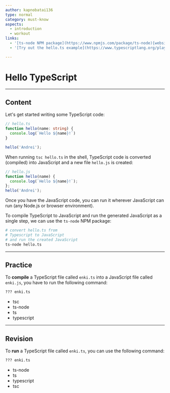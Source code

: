 ```yaml
---
author: kapnobatai136
type: normal
category: must-know
aspects:
  - introduction
  - workout
links:
  - '[ts-node NPM package](https://www.npmjs.com/package/ts-node){website}'
  - '[Try out the hello.ts example](https://www.typescriptlang.org/play/index.html#code/GYVwdgxgLglg9mABACwKYBt1wBRgIYC2qAXIgM5QBOMYA5gJSIDeAUIohAmXOqgHRZa2AAYAJDFkQASJviIBfAITD6LeSxZpMOAOQBBMABNKqGDvoBuIA){website}'

---
```


# Hello TypeScript

---
## Content

Let's get started writing some TypeScript code:

```ts
// hello.ts
function hello(name: string) {
  console.log(`Hello ${name}!`)
}

hello('Andrei');
```

When running `tsc hello.ts` in the shell, TypeScript code is converted (compiled) into JavaScript and a new file `hello.js` is created:

```js
// hello.js
function hello(name) {
  console.log(`Hello ${name}!`);
};
hello('Andrei');
```

Once you have the JavaScript code, you can run it wherever JavaScript can run (any Node.js or browser environment).

To compile TypeScript to JavaScript and run the generated JavaScript as a single step, we can use the `ts-node` NPM package:

```sh
# convert hello.ts from
# Typescript to JavaScript
# and run the created JavaScript
ts-node hello.ts
```

---
## Practice

To **compile** a TypeScript file called `enki.ts` into a JavaScript file called `enki.js`, you have to run the following command:

```bash
??? enki.ts
```

* tsc
* ts-node
* ts
* typescript

---
## Revision

To **run** a TypeScript file called `enki.ts`, you can use the following command:

```bash
??? enki.ts
```

* ts-node
* ts
* typescript
* tsc
